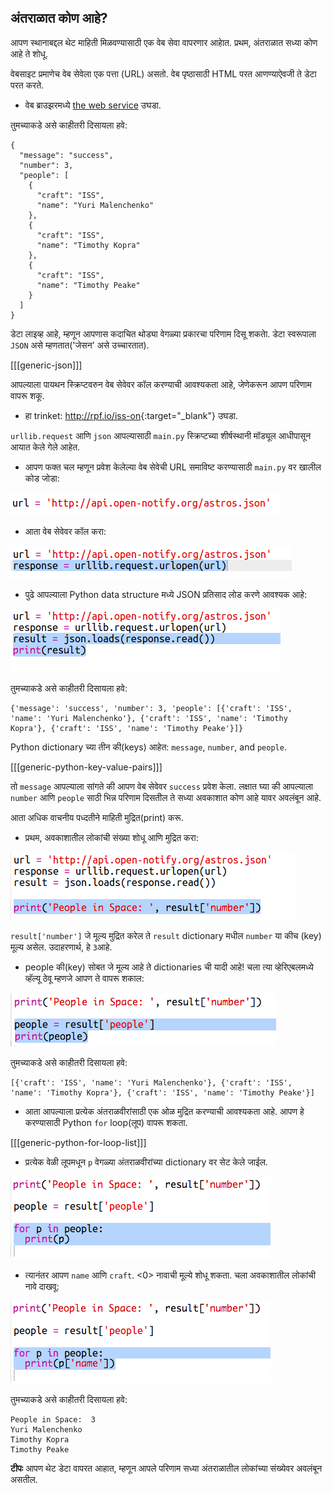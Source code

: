 ## अंतराळात कोण आहे?

आपण स्थानाबद्दल थेट माहिती मिळवण्यासाठी एक वेब सेवा वापरणार आहाेत. प्रथम, अंतराळात सध्या कोण आहे ते शोधू.

वेबसाइट प्रमाणेच वेब सेवेला एक पत्ता (URL) असतो. वेब पृष्ठासाठी HTML परत आणण्याऐवजी ते डेटा परत करते.

+ वेब ब्राउझरमध्ये <a href="http://api.open-notify.org/astros.json" target="_blank">the web service</a> उघडा.

तुमच्याकडे असे काहीतरी दिसायला हवे:

```
{
  "message": "success",
  "number": 3,
  "people": [
    {
      "craft": "ISS",
      "name": "Yuri Malenchenko"
    },
    {
      "craft": "ISS",
      "name": "Timothy Kopra"
    },
    {
      "craft": "ISS",
      "name": "Timothy Peake"
    }
  ]
}
```
    
डेटा लाइव्ह आहे, म्हणून आपणास कदाचित थोड्या वेगळ्या प्रकारचा परिणाम दिसू शकताे. डेटा स्वरूपाला `JSON` असे म्हणतात('जेसन' असे उच्चारतात).

[[[generic-json]]]

आपल्याला पायथन स्क्रिप्टवरुन वेब सेवेवर कॉल करण्याची आवश्यकता आहे, जेणेकरून आपण परिणाम वापरू शकू.

+ हा trinket: <http://rpf.io/iss-on>{:target="_blank"} उघडा.

`urllib.request` आणि `json` आपल्यासाठी `main.py` स्क्रिप्टच्या शीर्षस्थानी मॉड्यूल आधीपासून आयात केले गेले आहेत.

+ आपण फक्त चल म्हणून प्रवेश केलेल्या वेब सेवेची URL समाविष्ट करण्यासाठी `main.py` वर खालील कोड जोडा:

![screenshot](images/iss-url.png)

+ आता वेब सेवेवर कॉल करा:

![screenshot](images/iss-request.png)

+ पुढे आपल्याला Python data structure मध्ये JSON प्रतिसाद लोड करणे आवश्यक आहे:

![screenshot](images/iss-result.png)

तुमच्याकडे असे काहीतरी दिसायला हवे:

```
{'message': 'success', 'number': 3, 'people': [{'craft': 'ISS', 'name': 'Yuri Malenchenko'}, {'craft': 'ISS', 'name': 'Timothy Kopra'}, {'craft': 'ISS', 'name': 'Timothy Peake'}]}
```

Python dictionary च्या तीन की(keys) आहेत: `message`, `number`, and `people`.

[[[generic-python-key-value-pairs]]]

तो `message` आपल्याला सांगते की आपण वेब सेवेवर `success` प्रवेश केला. लक्षात घ्या की आपल्याला `number` आणि `people` साठी भिन्न परिणाम दिसतील ते सध्या अवकाशात कोण आहे यावर अवलंबून आहे.

आता अधिक वाचनीय पध्दतीने माहिती मुद्रित(print) करू.

+ प्रथम, अवकाशातील लोकांची संख्या शोधू आणि मुद्रित करा:

![screenshot](images/iss-number.png)

`result['number']` जे मूल्य मुद्रित करेल ते `result` dictionary मधील `number` या कीच (key) मूल्य असेल. उदाहरणार्थ, हे ` 3 `आहे.

+ people की(key) सोबत जे मूल्य आहे ते dictionaries ची यादी आहे! चला त्या व्हेरिएबलमध्ये व्हॅल्यू ठेवू म्हणजे आपण ते वापरू शकाल:

![screenshot](images/iss-people.png)

तुमच्याकडे असे काहीतरी दिसायला हवे:

```
[{'craft': 'ISS', 'name': 'Yuri Malenchenko'}, {'craft': 'ISS', 'name': 'Timothy Kopra'}, {'craft': 'ISS', 'name': 'Timothy Peake'}]
```
    
+ आता आपल्याला प्रत्येक अंतराळवीरांसाठी एक ओळ मुद्रित करण्याची आवश्यकता आहे. आपण हे करण्यासाठी Python `for` loop(लूप) वापरू शकता.

[[[generic-python-for-loop-list]]]

+ प्रत्येक वेळी लूपमधून `p` वेगळ्या अंतराळवीरांच्या dictionary वर सेट केले जाईल.

![screenshot](images/iss-people-1a.png)

+ त्यानंतर आपण `name` आणि `craft`. <0> नावाची मूल्ये शोधू शकता. चला अवकाशातील लोकांची नावे दाखवू:

![screenshot](images/iss-people-2.png)

तुमच्याकडे असे काहीतरी दिसायला हवे:

```
People in Space:  3
Yuri Malenchenko
Timothy Kopra
Timothy Peake
```

**टीपः** आपण थेट डेटा वापरत आहात, म्हणून आपले परिणाम सध्या अंतराळातील लोकांच्या संख्येवर अवलंबून असतील.